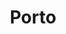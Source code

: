 ---
title: Porto
category: drawings
series: Washi
year: 2019
image: porto2.png
size: 
materials: oil on paper
---